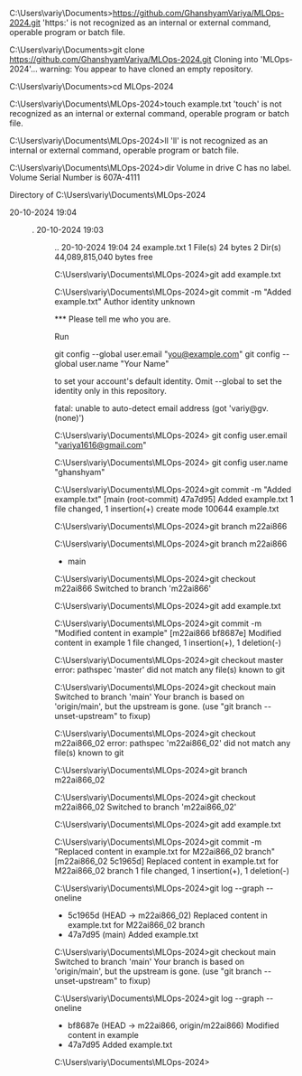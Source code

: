 C:\Users\variy\Documents>https://github.com/GhanshyamVariya/MLOps-2024.git
'https:' is not recognized as an internal or external command,
operable program or batch file.

C:\Users\variy\Documents>git clone https://github.com/GhanshyamVariya/MLOps-2024.git
Cloning into 'MLOps-2024'...
warning: You appear to have cloned an empty repository.

C:\Users\variy\Documents>cd MLOps-2024

C:\Users\variy\Documents\MLOps-2024>touch example.txt
'touch' is not recognized as an internal or external command,
operable program or batch file.

C:\Users\variy\Documents\MLOps-2024>ll
'll' is not recognized as an internal or external command,
operable program or batch file.

C:\Users\variy\Documents\MLOps-2024>dir
 Volume in drive C has no label.
 Volume Serial Number is 607A-4111

 Directory of C:\Users\variy\Documents\MLOps-2024

20-10-2024  19:04    <DIR>          .
20-10-2024  19:03    <DIR>          ..
20-10-2024  19:04                24 example.txt
               1 File(s)             24 bytes
               2 Dir(s)  44,089,815,040 bytes free

C:\Users\variy\Documents\MLOps-2024>git add example.txt

C:\Users\variy\Documents\MLOps-2024>git commit -m "Added example.txt"
Author identity unknown

*** Please tell me who you are.

Run

  git config --global user.email "you@example.com"
  git config --global user.name "Your Name"

to set your account's default identity.
Omit --global to set the identity only in this repository.

fatal: unable to auto-detect email address (got 'variy@gv.(none)')

C:\Users\variy\Documents\MLOps-2024> git config user.email "variya1616@gmail.com"

C:\Users\variy\Documents\MLOps-2024> git config user.name "ghanshyam"

C:\Users\variy\Documents\MLOps-2024>git commit -m "Added example.txt"
[main (root-commit) 47a7d95] Added example.txt
 1 file changed, 1 insertion(+)
 create mode 100644 example.txt

C:\Users\variy\Documents\MLOps-2024>git branch m22ai866

C:\Users\variy\Documents\MLOps-2024>git branch
  m22ai866
* main

C:\Users\variy\Documents\MLOps-2024>git checkout m22ai866
Switched to branch 'm22ai866'

C:\Users\variy\Documents\MLOps-2024>git add example.txt

C:\Users\variy\Documents\MLOps-2024>git commit -m "Modified content in example"
[m22ai866 bf8687e] Modified content in example
 1 file changed, 1 insertion(+), 1 deletion(-)

C:\Users\variy\Documents\MLOps-2024>git checkout master
error: pathspec 'master' did not match any file(s) known to git

C:\Users\variy\Documents\MLOps-2024>git checkout main
Switched to branch 'main'
Your branch is based on 'origin/main', but the upstream is gone.
  (use "git branch --unset-upstream" to fixup)

C:\Users\variy\Documents\MLOps-2024>git checkout m22ai866_02
error: pathspec 'm22ai866_02' did not match any file(s) known to git

C:\Users\variy\Documents\MLOps-2024>git branch m22ai866_02

C:\Users\variy\Documents\MLOps-2024>git checkout m22ai866_02
Switched to branch 'm22ai866_02'

C:\Users\variy\Documents\MLOps-2024>git add example.txt

C:\Users\variy\Documents\MLOps-2024>git commit -m "Replaced content in example.txt for M22ai866_02 branch"
[m22ai866_02 5c1965d] Replaced content in example.txt for M22ai866_02 branch
 1 file changed, 1 insertion(+), 1 deletion(-)

C:\Users\variy\Documents\MLOps-2024>git log --graph --oneline
* 5c1965d (HEAD -> m22ai866_02) Replaced content in example.txt for M22ai866_02 branch
* 47a7d95 (main) Added example.txt

C:\Users\variy\Documents\MLOps-2024>git checkout main
Switched to branch 'main'
Your branch is based on 'origin/main', but the upstream is gone.
  (use "git branch --unset-upstream" to fixup)

C:\Users\variy\Documents\MLOps-2024>git log --graph --oneline
* bf8687e (HEAD -> m22ai866, origin/m22ai866) Modified content in example
* 47a7d95 Added example.txt

C:\Users\variy\Documents\MLOps-2024>
